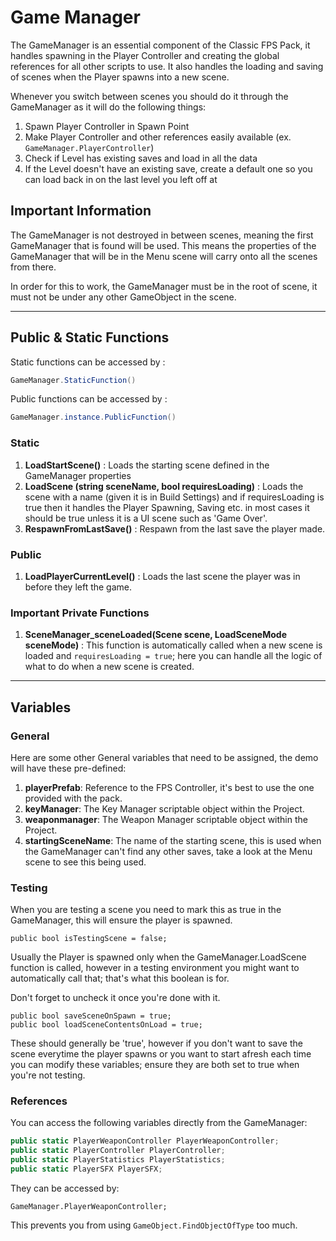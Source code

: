 # Game Manager

The GameManager is an essential component of the Classic FPS Pack, it handles spawning in the Player Controller and creating the global references for all other scripts to use. It also handles the loading and saving of scenes when the Player spawns into a new scene.

Whenever you switch between scenes you should do it through the GameManager as it will do the following things:

1. Spawn Player Controller in Spawn Point
2. Make Player Controller and other references easily available (ex. `GameManager.PlayerController`)
3. Check if Level has existing saves and load in all the data
4. If the Level doesn't have an existing save, create a default one so you can load back in on the last level you left off at

## Important Information

The GameManager is not destroyed in between scenes, meaning the first GameManager that is found will be used. This means the properties of the GameManager that will be in the Menu scene will carry onto all the scenes from there.

In order for this to work, the GameManager must be in the root of scene, it must not be under any other GameObject in the scene.

---

## Public & Static Functions

Static functions can be accessed by :

```C#
GameManager.StaticFunction()
```

Public functions can be accessed by :

```C#
GameManager.instance.PublicFunction()
```

### Static

1. **LoadStartScene()** : Loads the starting scene defined in the GameManager properties
2. **LoadScene (string sceneName, bool requiresLoading)** : Loads the scene with a name (given it is in Build Settings) and if requiresLoading is true then it handles the Player Spawning, Saving etc. in most cases it should be true unless it is a UI scene such as 'Game Over'.
3. **RespawnFromLastSave()** : Respawn from the last save the player made.

### Public

1. **LoadPlayerCurrentLevel()** : Loads the last scene the player was in before they left the game.

### Important Private Functions

1. **SceneManager_sceneLoaded(Scene scene, LoadSceneMode sceneMode)** : This function is automatically called when a new scene is loaded and `requiresLoading = true`; here you can handle all the logic of what to do when a new scene is created.

---

## Variables

### General

Here are some other General variables that need to be assigned, the demo will have these pre-defined:

1. **playerPrefab**: Reference to the FPS Controller, it's best to use the one provided with the pack.
2. **keyManager**: The Key Manager scriptable object within the Project.
3. **weaponmanager**: The Weapon Manager scriptable object within the Project.
4. **startingSceneName**: The name of the starting scene, this is used when the GameManager can't find any other saves, take a look at the Menu scene to see this being used.

### Testing

When you are testing a scene you need to mark this as true in the GameManager, this will ensure the player is spawned.

`public bool isTestingScene = false;`

Usually the Player is spawned only when the GameManager.LoadScene function is called, however in a testing environment you might want to automatically call that; that's what this boolean is for.

Don't forget to uncheck it once you're done with it.

```
public bool saveSceneOnSpawn = true;
public bool loadSceneContentsOnLoad = true;
```

These should generally be 'true', however if you don't want to save the scene everytime the player spawns or you want to start afresh each time you can modify these variables; ensure they are both set to true when you're not testing.

### References

You can access the following variables directly from the GameManager:

```csharp
public static PlayerWeaponController PlayerWeaponController;
public static PlayerController PlayerController;
public static PlayerStatistics PlayerStatistics;
public static PlayerSFX PlayerSFX;
```

They can be accessed by:

`GameManager.PlayerWeaponController;`

This prevents you from using `GameObject.FindObjectOfType` too much.
